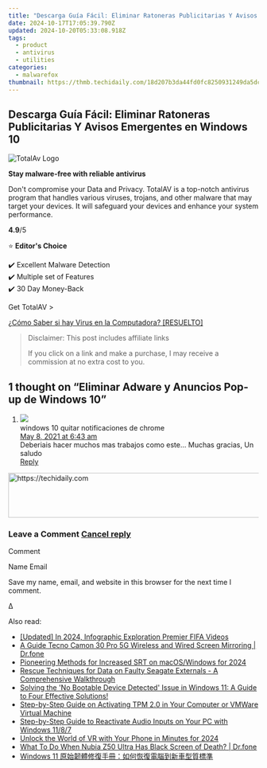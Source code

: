 ```yaml
---
title: "Descarga Guía Fácil: Eliminar Ratoneras Publicitarias Y Avisos Emergentes en Windows 10"
date: 2024-10-17T17:05:39.790Z
updated: 2024-10-20T05:33:08.918Z
tags:
  - product
  - antivirus
  - utilities
categories:
  - malwarefox
thumbnail: https://thmb.techidaily.com/18d207b3da44fd0fc8250931249da5dc2af6883d5d5015fdec648150a4e32e74.jpg
---
```


## Descarga Guía Fácil: Eliminar Ratoneras Publicitarias Y Avisos Emergentes en Windows 10

![TotalAv Logo](https://www.malwarefox.com/wp-content/uploads/2024/02/totalav-svg.webp "totalav-svg")

**Stay malware-free with reliable antivirus**

Don't compromise your Data and Privacy. TotalAV is a top-notch antivirus program that handles various viruses, trojans, and other malware that may target your devices. It will safeguard your devices and enhance your system performance.

**4.9**/5

⭐ **Editor's Choice**

✔️ Excellent Malware Detection  
✔️ Multiple set of Features  
✔️ 30 Day Money-Back

[](https://tools.techidaily.com/malwarefox/products/) Get TotalAV > 

[¿Cómo Saber si hay Virus en la Computadora? \[RESUELTO\]](https://tools.techidaily.com/malwarefox/products/)

>  Disclaimer: This post includes affiliate links
>
>  If you click on a link and make a purchase, I may receive a commission at no extra cost to you.
>

## 1 thought on “Eliminar Adware y Anuncios Pop-up de Windows 10”

1. ![](https://secure.gravatar.com/avatar/bbb0fd654262e9121338b2f685534a21?s=50&d=mm&r=g)  
windows 10 quitar notificaciones de chrome  
[May 8, 2021 at 6:43 am](https://tools.techidaily.com/malwarefox/products/)  
Deberiais hacer muchos mas trabajos como este… Muchas gracias, Un saludo  
[Reply](https://tools.techidaily.com/malwarefox/products/)

<!-- affiliate ads begin -->
<a href="https://imp.i110150.net/c/5597632/798161/11305" target="_top" id="798161">
  <img src="//a.impactradius-go.com/display-ad/11305-798161" border="0" alt="https://techidaily.com" width="728" height="90"/>
</a>
<img height="0" width="0" src="https://imp.i110150.net/i/5597632/798161/11305" style="position:absolute;visibility:hidden;" border="0" />
<!-- affiliate ads end -->

### Leave a Comment [Cancel reply](https://tools.techidaily.com/malwarefox/products/)

Comment

Name Email 

Save my name, email, and website in this browser for the next time I comment.

Δ

<ins class="adsbygoogle"
     style="display:block"
     data-ad-format="autorelaxed"
     data-ad-client="ca-pub-7571918770474297"
     data-ad-slot="1223367746"></ins>

<ins class="adsbygoogle"
     style="display:block"
     data-ad-client="ca-pub-7571918770474297"
     data-ad-slot="8358498916"
     data-ad-format="auto"
     data-full-width-responsive="true"></ins>

<span class="atpl-alsoreadstyle">Also read:</span>
<div><ul>
<li><a href="https://youtube-docs.techidaily.com/ed-in-2024-infographic-exploration-premier-fifa-videos/"><u>[Updated] In 2024, Infographic Exploration Premier FIFA Videos</u></a></li>
<li><a href="https://screen-mirror.techidaily.com/a-guide-tecno-camon-30-pro-5g-wireless-and-wired-screen-mirroring-drfone-by-drfone-android/"><u>A Guide Tecno Camon 30 Pro 5G Wireless and Wired Screen Mirroring | Dr.fone</u></a></li>
<li><a href="https://extra-guidance.techidaily.com/pioneering-methods-for-increased-srt-on-macoswindows-for-2024/"><u>Pioneering Methods for Increased SRT on macOS/Windows for 2024</u></a></li>
<li><a href="https://win-outstanding.techidaily.com/rescue-techniques-for-data-on-faulty-seagate-externals-a-comprehensive-walkthrough/"><u>Rescue Techniques for Data on Faulty Seagate Externals - A Comprehensive Walkthrough</u></a></li>
<li><a href="https://win-outstanding.techidaily.com/solving-the-no-bootable-device-detected-issue-in-windows-11-a-guide-to-four-effective-solutions/"><u>Solving the 'No Bootable Device Detected' Issue in Windows 11: A Guide to Four Effective Solutions!</u></a></li>
<li><a href="https://win-outstanding.techidaily.com/step-by-step-guide-on-activating-tpm-20-in-your-computer-or-vmware-virtual-machine/"><u>Step-by-Step Guide on Activating TPM 2.0 in Your Computer or VMWare Virtual Machine</u></a></li>
<li><a href="https://sound-issues.techidaily.com/step-by-step-guide-to-reactivate-audio-inputs-on-your-pc-with-windows-1187/"><u>Step-by-Step Guide to Reactivate Audio Inputs on Your PC with Windows 11/8/7</u></a></li>
<li><a href="https://some-approaches.techidaily.com/unlock-the-world-of-vr-with-your-phone-in-minutes-for-2024/"><u>Unlock the World of VR with Your Phone in Minutes for 2024</u></a></li>
<li><a href="https://howto.techidaily.com/what-to-do-when-nubia-z50-ultra-has-black-screen-of-death-drfone-by-drfone-fix-android-problems-fix-android-problems/"><u>What To Do When Nubia Z50 Ultra Has Black Screen of Death? | Dr.fone</u></a></li>
<li><a href="https://win-outstanding.techidaily.com/1728481196719-windows-11/"><u>Windows 11 原始韌體修復手冊：如何恢復電腦到新車型質標準</u></a></li>
</ul></div>

